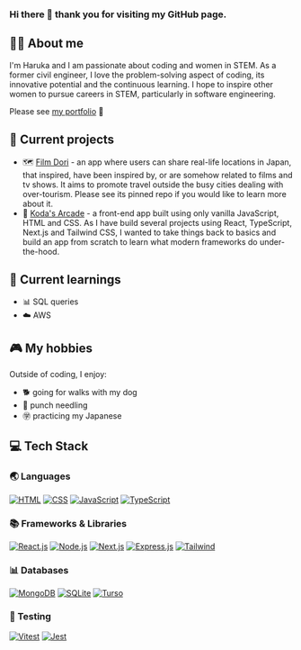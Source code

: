 ### Hi there 👋 thank you for visiting my GitHub page.

## 👩‍💻 About me
I'm Haruka and I am passionate about coding and women in STEM. As a former civil engineer, I love the problem-solving aspect of coding, its innovative potential and the continuous learning.
I hope to inspire other women to pursue careers in STEM, particularly in software engineering.

Please see [my portfolio](https://haruka-ogino.vercel.app/) 🙂

## 🔧 Current projects
- 🗺️ [Film Dori](https://github.com/haruka-ogino/film-dori) - an app where users can share real-life locations in Japan, that inspired, have been inspired by, or are somehow related to films and tv shows. It aims to promote travel outside the busy cities dealing with over-tourism. Please see its pinned repo if you would like to learn more about it.
- 👾 [Koda's Arcade](https://github.com/haruka-ogino/koda-arcade) - a front-end app built using only vanilla JavaScript, HTML and CSS. As I have build several projects using React, TypeScript, Next.js and Tailwind CSS, I wanted to take things back to basics and build an app from scratch to learn what modern frameworks do under-the-hood.

## 🌱 Current learnings
- 📊 SQL queries
- ☁️ AWS

## 🎮 My hobbies
Outside of coding, I enjoy:
- 🐕 going for walks with my dog
- 🧶 punch needling
- ㊫ practicing my Japanese

## 💻 Tech Stack
### 🌏 Languages
[![HTML](https://img.shields.io/badge/HTML-187B70?style=fflat-square&logo=html5)](https://www.w3.org/html/)
[![CSS](https://img.shields.io/badge/CSS-187B70?&style=fflat-square&logo=css3)](https://www.w3.org/css/)
[![JavaScript](https://img.shields.io/badge/JavaScript-187B70?style=fflat-square&logo=javascript)](https://developer.mozilla.org/en-US/docs/Web/JavaScript)
[![TypeScript](https://img.shields.io/badge/TypeScript-187B70?style=fflat-square&logo=typescript&logoColor=60dafb)](https://www.typescriptlang.org/)
### 📚 Frameworks & Libraries
[![React.js](https://img.shields.io/badge/React-187B70?style=fflat-square&logo=react)](https://reactjs.org/)
[![Node.js](https://img.shields.io/badge/Node.js-187B70?style=fflat-square&logo=node.js&logoColor=green)](https://nodejs.org/)
[![Next.js](https://img.shields.io/badge/Next.js-187B70?style=fflat-square&logo=nextdotjs)](https://nextjs.org/)
[![Express.js](https://img.shields.io/badge/Express-187B70?style=fflat-square&logo=express)](https://expressjs.com/)
[![Tailwind](https://img.shields.io/badge/Tailwind_CSS-187B70?style=fflat-square&logo=tailwind-css&logoColor=60dafb)](https://tailwindcss.com/)
### 📊 Databases
[![MongoDB](https://img.shields.io/badge/MongoDB-187B70?style=fflat-square&logo=mongodb&logoColor=green)](https://www.mongodb.com/)
[![SQLite](https://img.shields.io/badge/SQLite-187B70?style=fflat-square&logo=sqlite)](https://www.sqlite.org/)
[![Turso](https://img.shields.io/badge/Turso-187B70?style=fflat-square&logo=turso)](https://turso.tech/)
### 🧪 Testing
[![Vitest](https://img.shields.io/badge/Vitest-187B70?style=fflat-square&logo=vite&logoColor=60dafb)](https://vitest.dev/)
[![Jest](https://img.shields.io/badge/Jest-187B70?style=fflat-square&logo=Jest)](https://jestjs.io/)

